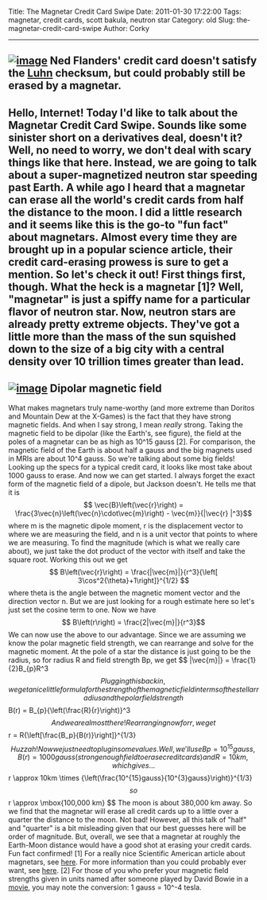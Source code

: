 Title: The Magnetar Credit Card Swipe
Date: 2011-01-30 17:22:00
Tags: magnetar, credit cards, scott bakula, neutron star
Category: old
Slug: the-magnetar-credit-card-swipe
Author: Corky


  -------------------------------------------------------------------------------------------------------------------------------------------------------------------------------------------------------------------------
  [![image](http://2.bp.blogspot.com/_fa6AZDCsHnY/TTumQ-3TLgI/AAAAAAAAAJE/BI366RfOTR0/s320/nedflanderscredit.jpg)](http://2.bp.blogspot.com/_fa6AZDCsHnY/TTumQ-3TLgI/AAAAAAAAAJE/BI366RfOTR0/s1600/nedflanderscredit.jpg)
  Ned Flanders' credit card doesn't satisfy the [Luhn](http://en.wikipedia.org/wiki/Luhn_algorithm) checksum, but could probably still be erased by a magnetar.
  -------------------------------------------------------------------------------------------------------------------------------------------------------------------------------------------------------------------------

Hello, Internet! Today I'd like to talk about the Magnetar Credit Card
Swipe. Sounds like some sinister short on a derivatives deal, doesn't
it? Well, no need to worry, we don't deal with scary things like that
here. Instead, we are going to talk about a super-magnetized neutron
star speeding past Earth. A while ago I heard that a magnetar can erase
all the world's credit cards from half the distance to the moon. I did a
little research and it seems like this is the go-to "fun fact" about
magnetars. Almost every time they are brought up in a popular science
article, their credit card-erasing prowess is sure to get a mention. So
let's check it out! First things first, though. What the heck is a
magnetar [1]? Well, "magnetar" is just a spiffy name for a particular
flavor of neutron star. Now, neutron stars are already pretty extreme
objects. They've got a little more than the mass of the sun squished
down to the size of a big city with a central density over 10 trillion
times greater than lead.
  -------------------------------------------------------------------------------------------------------------------------------------------------------------------------------------------------------
  [![image](http://4.bp.blogspot.com/_fa6AZDCsHnY/TUXMdXcrmoI/AAAAAAAAAJI/K2MVmanh5g4/s200/earthmag.png)](http://4.bp.blogspot.com/_fa6AZDCsHnY/TUXMdXcrmoI/AAAAAAAAAJI/K2MVmanh5g4/s1600/earthmag.png)
  Dipolar magnetic field
  -------------------------------------------------------------------------------------------------------------------------------------------------------------------------------------------------------

What makes magnetars truly name-worthy (and more extreme than Doritos
and Mountain Dew at the X-Games) is the fact that they have strong
magnetic fields. And when I say strong, I mean *really* strong. Taking
the magnetic field to be dipolar (like the Earth's, see figure), the
field at the poles of a magnetar can be as high as 10^15 gauss [2]. For
comparison, the magnetic field of the Earth is about half a gauss and
the big magnets used in MRIs are about 10^4 gauss. So we're talking
about some big fields! Looking up the specs for a typical credit card,
it looks like most take about 1000 gauss to erase. And now we can get
started. I always forget the exact form of the magnetic field of a
dipole, but Jackson doesn't. He tells me that it is $$
\vec{B}\left(\vec{r}\right) =
\frac{3\vec{n}\left(\vec{n}\cdot\vec{m}\right) -
\vec{m}}{|\vec{r} |^3}$$ where m is the magnetic dipole moment, r is
the displacement vector to where we are measuring the field, and n is a
unit vector that points to where we are measuring. To find the magnitude
(which is what we really care about), we just take the dot product of
the vector with itself and take the square root. Working this out we get
$$ B\left(\vec{r}\right) = \frac{|\vec{m}|}{r^3}{\left[
3\cos^2{\theta}+1\right]}^{1/2} $$ where theta is the angle between
the magnetic moment vector and the direction vector n. But we are just
looking for a rough estimate here so let's just set the cosine term to
one. Now we have
$$ B\left(r\right) = \frac{2|\vec{m}|}{r^3}$$
We can now use the above to our advantage. Since we are assuming we know
the polar magnetic field strength, we can rearrange and solve for the
magnetic moment. At the pole of a star the distance is just going to be
the radius, so for radius R and field strength Bp, we get
$$ |\vec{m}|} = \frac{1}{2}B_{p}R^3 $$
Plugging this back in, we get a nice little formula for the strength of
the magnetic field in terms of the stellar radius and the polar field
strength
$$B(r) = B_{p}{\left(\frac{R}{r}\right)}^3 $$
And we are almost there! Rearranging now for r, we get $$r =
R{\left[\frac{B_p}{B(r)}\right]}^{1/3} $$ Huzzah! Now we just need
to plug in some values. Well, we'll use Bp = 10^15 gauss, B(r) = 1000
gauss (strong enough field to erase credit cards) and R = 10 km, which
gives... $$ r \approx 10km \times
{\left(\frac{10^{15}gauss}{10^{3}gauss}\right)}^{1/3} $$ so $$ r
\approx \mbox{100,000 km} $$ The moon is about 380,000 km away. So we
find that the magnetar will erase all credit cards up to a little over a
quarter the distance to the moon. Not bad! However, all this talk of
"half" and "quarter" is a bit misleading given that our best guesses
here will be order of magnitude. But, overall, we see that a magnetar at
roughly the Earth-Moon distance would have a good shot at erasing your
credit cards. Fun fact confirmed!
[1] For a really nice Scientific American article about magnetars, see
[here](http://solomon.as.utexas.edu/~duncan/sciam.pdf). For more
information than you could probably ever want, see
[here](http://solomon.as.utexas.edu/~duncan/magnetar.html).
[2] For those of you who prefer your magnetic field strengths given in
units named after someone played by David Bowie in a
[movie](http://en.wikipedia.org/wiki/The_Prestige_(film)#Cast), you may
note the conversion: 1 gauss = 10^-4 tesla.
